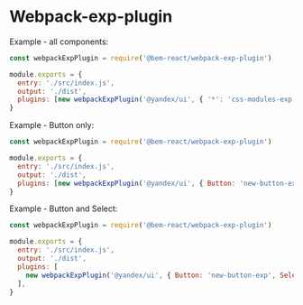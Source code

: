 # Webpack-exp-plugin

Example - all components:

```js
const webpackExpPlugin = require('@bem-react/webpack-exp-plugin')

module.exports = {
  entry: './src/index.js',
  output: './dist',
  plugins: [new webpackExpPlugin('@yandex/ui', { '*': 'css-modules-exp' })],
}
```

Example - Button only:

```js
const webpackExpPlugin = require('@bem-react/webpack-exp-plugin')

module.exports = {
  entry: './src/index.js',
  output: './dist',
  plugins: [new webpackExpPlugin('@yandex/ui', { Button: 'new-button-exp' })],
}
```

Example - Button and Select:

```js
const webpackExpPlugin = require('@bem-react/webpack-exp-plugin')

module.exports = {
  entry: './src/index.js',
  output: './dist',
  plugins: [
    new webpackExpPlugin('@yandex/ui', { Button: 'new-button-exp', Select: 'better-select-exp' }),
  ],
}
```
